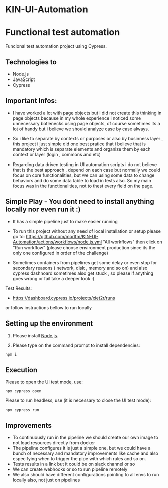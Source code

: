 # KIN-UI-Automation

# Functional test automation

Funcional test automation project using Cypress.

## Technologies to

- Node.js
- JavaScript
- Cypress

## Important Infos: 

- I have worked a lot with page objects but i did not create this thinking in page objects because in my whole experience
i noticed some unnecessary botlenecks using page objects, of course sometimes its a lot of handy but i believe we should analyze
case by case always.

- So i like to separate by contexts or purposes or also by businness layer , this project i just simple did one best pratice that i believe
that is mandatory which is separate elements and organize them by each context or layer (login , commons and etc)

- Regarding data driven testing in UI automation scripts i do not believe that is the best approach , depend on each case  but normally we could focus on core functionalities, but we can using some data to change behaviors and do some data table to load in tests also. So my main focus was in the functionalities, not to thest every field on the page.

## Simple Play - You dont need to install anything locally nor even run it :)

- It has a simple pipeline just to make easier running

- To run this project without any need of local installation or setup please go to: 
 https://github.com/morlfm/KIN-UI-Automation/actions/workflows/node.js.yml  "All workflows" then click on "Run workflow" (please choose environment production since its the only one configured in order of the challenge)

- Sometimes containers from pipelines get some delay or even stop for secondary reasons ( network, disk , memory and so on) and also cypress dashnoard sometimes also get stuck , so please if anything goes wrong or fail take a deeper look :) 

Test Results:

- https://dashboard.cypress.io/projects/xiet2r/runs



or follow instructions bellow to run locally

## Setting up the environment 

1. Please install [Node.js](https://nodejs.org/en/download/).

2. Please type on the command prompt to install dependencies:
```
npm i 
```

## Execution

Please to open the UI test mode, use: 
```
npx cypress open
```

Please to run headless, use (it is necessary to close the UI test mode): 
```
npx cypress run
```

## Improvements

- To continuously run in the pipeline we should create our own image to not load resources directly from docker 
- The pipeline configures it is just a simple one, but we could have a bunch of necessary and mandatory improvements like cache and
also especifying when to trigger the pipe with which rules and so on.
- Tests results in a link but it could be on slack channel or so 
- We can create webhooks or so to run pipeline remotely
- We also should have different configurations pointing to all envs to run locally also, not just on pipelines

